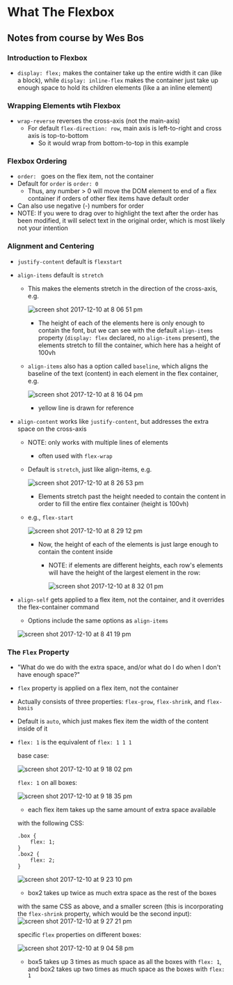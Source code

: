 # What The Flexbox
## Notes from course by Wes Bos

### Introduction to Flexbox
* `display: flex;` makes the container take up the entire width it can (like a block), while `display: inline-flex` makes the container just take up enough space to hold its children elements (like a an inline element)

### Wrapping Elements wtih Flexbox
* `wrap-reverse` reverses the cross-axis (not the main-axis)
    * For default `flex-direction: row`, main axis is left-to-right and cross axis is top-to-bottom
        * So it would wrap from bottom-to-top in this example

### Flexbox Ordering
* `order: ` goes on the flex item, not the container
* Default for `order` is `order: 0`
    * Thus, any number > 0 will move the DOM element to end of a flex container if orders of other flex items have default order
* Can also use negative (-) numbers for order
* NOTE: If you were to drag over to highlight the text after the order has been modified, it will select text in the original order, which is most likely not your intention

### Alignment and Centering
* `justify-content` default is `flexstart`
* `align-items` default is `stretch`
    *  This makes the elements stretch in the direction of the cross-axis, e.g.

        ![screen shot 2017-12-10 at 8 06 51 pm](https://user-images.githubusercontent.com/15662012/33815367-b570af78-dde5-11e7-88a5-43a7b4d1a4df.png)
        * The height of each of the elements here is only enough to contain the font, but we can see with the default `align-items` property (`display: flex` declared, no `align-items` present), the elements stretch to fill the container, which here has a height of 100vh
    * `align-items` also has a option called `baseline`, which aligns the baseline of the text (content) in each element in the flex container, e.g.

        ![screen shot 2017-12-10 at 8 16 04 pm](https://user-images.githubusercontent.com/15662012/33815532-0aa6e0ba-dde7-11e7-9f2d-f879296fcedb.png)
        * yellow line is drawn for reference
* `align-content` works like `justify-content`, but addresses the extra space on the cross-axis
    * NOTE: only works with multiple lines of elements
        * often used with `flex-wrap`
    * Default is `stretch`, just like align-items, e.g.

        ![screen shot 2017-12-10 at 8 26 53 pm](https://user-images.githubusercontent.com/15662012/33815728-858092da-dde8-11e7-9e61-f05bec201dfd.png)
        * Elements stretch past the height needed to contain the content in order to fill the entire flex container (height is 100vh)
    * e.g., `flex-start`

        ![screen shot 2017-12-10 at 8 29 12 pm](https://user-images.githubusercontent.com/15662012/33815764-da826038-dde8-11e7-9a2a-247fa9d4d757.png)
        * Now, the height of each of the elements is just large enough to contain the content inside
            * NOTE: if elements are different heights, each row's elements will have the height of the largest element in the row:

                ![screen shot 2017-12-10 at 8 32 01 pm](https://user-images.githubusercontent.com/15662012/33815809-363da496-dde9-11e7-968f-dc5d41d91c58.png)
* `align-self` gets applied to a flex item, not the container, and it overrides the flex-container command
    * Options include the same options as `align-items`

    ![screen shot 2017-12-10 at 8 41 19 pm](https://user-images.githubusercontent.com/15662012/33815957-8fcca6dc-ddea-11e7-8c2a-8f75989e06e2.png)

### The `Flex` Property
* "What do we do with the extra space, and/or what do I do when I don't have enough space?"
* `flex` property is applied on a flex item, not the container
* Actually consists of three properties: `flex-grow`, `flex-shrink`, and `flex-basis`
* Default is `auto`, which just makes flex item the width of the content inside of it
* `flex: 1` is the equivalent of `flex: 1 1 1`

    base case:

    ![screen shot 2017-12-10 at 9 18 02 pm](https://user-images.githubusercontent.com/15662012/33816726-d903e90a-ddef-11e7-9fc2-c307f42c27f8.png)

    `flex: 1` on all boxes:

    ![screen shot 2017-12-10 at 9 18 35 pm](https://user-images.githubusercontent.com/15662012/33816727-da615f44-ddef-11e7-9717-b4632a1179d6.png)
    * each flex item takes up the same amount of extra space available

    with the following CSS:
    ```
    .box {
        flex: 1;
    }
    .box2 {
        flex: 2;
    }
    ```

    ![screen shot 2017-12-10 at 9 23 10 pm](https://user-images.githubusercontent.com/15662012/33816788-5c821c16-ddf0-11e7-99fa-790d3a14cb99.png)
    * box2 takes up twice as much extra space as the rest of the boxes

    with the same CSS as above, and a smaller screen (this is incorporating the `flex-shrink` property, which would be the second input):
    ![screen shot 2017-12-10 at 9 27 21 pm](https://user-images.githubusercontent.com/15662012/33816852-f2ef5da8-ddf0-11e7-979f-fdcc4b1f8b99.png)

    specific `flex` properties on different boxes:

    ![screen shot 2017-12-10 at 9 04 58 pm](https://user-images.githubusercontent.com/15662012/33816451-d8c5da7c-dded-11e7-9f9a-f8e5e04add62.png)
    * box5 takes up 3 times as much space as all the boxes with `flex: 1`, and box2 takes up two times as much space as the boxes with `flex: 1`